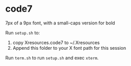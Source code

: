 # code7
7px of a 9px font, with a small-caps version for bold

Run `setup.sh` to:
 1. copy Xresources.code7 to ~/.Xresources
 2. Append this folder to your X font path for this session

Run `term.sh` to run `setup.sh` and exec `xterm`.

